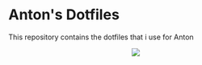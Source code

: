 # Anton's Dotfiles

This repository contains the dotfiles that i use for Anton

<p align="center">
   <image src='https://user-images.githubusercontent.com/48326585/125160588-67a55100-e19b-11eb-8c27-e9a225f23ceb.jpeg'>
</p>
	
